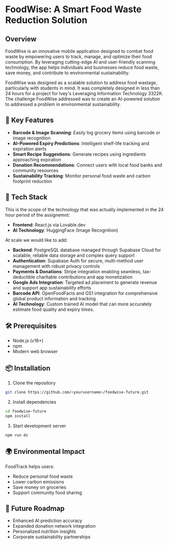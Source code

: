 # FoodWise: A Smart Food Waste Reduction Solution

## Overview

FoodWise is an innovative mobile application designed to combat food waste by empowering users to track, manage, and optimize their food consumption. By leveraging cutting-edge AI and user-friendly scanning technology, the app helps individuals and businesses reduce food waste, save money, and contribute to environmental sustainability.

FoodWise was designed as a scalable solution to address food wastage, particularly with students in mind. 
It was completely designed in less than 24 hours for a project for Ivey's Leveraging Information Technology 3322K.
The challenge FoodWise addressed was to create an AI-powered solution to addressed a problem in environmental sustainability.

## 🌟 Key Features

- **Barcode & Image Scanning**: Easily log grocery items using barcode or image recognition
- **AI-Powered Expiry Predictions**: Intelligent shelf-life tracking and expiration alerts
- **Smart Recipe Suggestions**: Generate recipes using ingredients approaching expiration
- **Donation Recommendations**: Connect users with local food banks and community resources
- **Sustainability Tracking**: Monitor personal food waste and carbon footprint reduction

## 🚀 Tech Stack

This is the scope of the technology that was actually implemented in the 24 hour period of the assignemnt: 
- **Frontend**: React.js via Lovable.dev
- **AI Technology**: HuggingFace (Image Recognition)

At scale we would like to add:
- **Backend**: PostgreSQL database managed through Supabase Cloud for scalable, reliable data storage and complex query support
- **Authentication**: Supabase Auth for secure, multi-method user management with robust privacy controls
- **Payments & Donations**: Stripe integration enabling seamless, tax-deductible charitable contributions and app monetization
- **Google Ads Integration**: Targeted ad placement to generate revenue and support app sustainability efforts
- **Barcode API**: OpenFoodFacts and GS1 integration for comprehensive global product information and tracking
- **AI Technology**: Custom trained AI model that can more accurately estimate food quality and expiry times.

## 🛠 Prerequisites

- Node.js (v16+)
- npm
- Modern web browser

## 📦 Installation

1. Clone the repository
```bash
git clone https://github.com/<yourusername>/foodwise-future.git
```

2. Install dependencies
```bash
cd foodwise-future
npm install
```

3. Start development server
```bash
npm run dv
```

## 🌍 Environmental Impact

FoodTrack helps users:
- Reduce personal food waste
- Lower carbon emissions
- Save money on groceries
- Support community food sharing

## 🔮 Future Roadmap

- Enhanced AI prediction accuracy
- Expanded donation network integration
- Personalized nutrition insights
- Corporate sustainability partnerships


